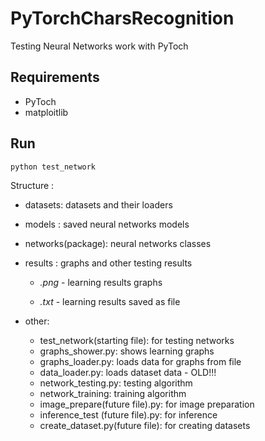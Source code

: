 # PyTorchCharsRecognition

Testing Neural Networks work with PyToch

## Requirements

- PyToch
- matploitlib


## Run

```
python test_network
```

Structure :
- datasets: datasets and their loaders

- models : saved neural networks models

- networks(package): neural networks classes

- results : graphs and other testing results
  - *.png* - learning results graphs
  
  - *.txt* - learning results saved as file
- other:
  - test_network(starting file): for testing networks
  - graphs_shower.py: shows learning graphs
  - graphs_loader.py: loads data for graphs from file
  - data_loader.py: loads dataset data - OLD!!!
  - network_testing.py: testing algorithm
  - network_training: training algorithm
  - image_prepare(future file).py: for image preparation
  - inference_test (future file).py: for inference
  - create_dataset.py(future file):  for creating datasets
  
  


